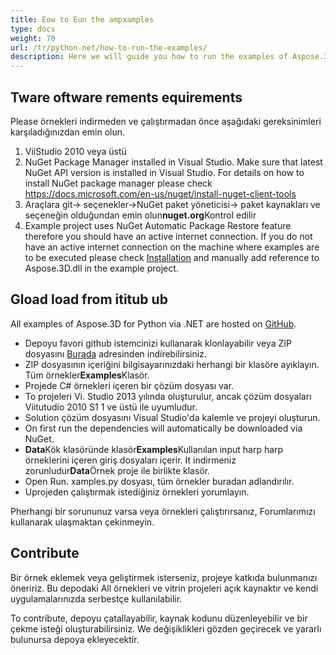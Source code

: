 ```yaml
---
title: Eow to Eun the ampxamples
type: docs
weight: 70
url: /tr/python-net/how-to-run-the-examples/
description: Here we will guide you how to run the examples of Aspose.3D for Python via .NET.
---
```

##  **Tware oftware rements equirements**
Please örnekleri indirmeden ve çalıştırmadan önce aşağıdaki gereksinimleri karşıladığınızdan emin olun.

1. ViiStudio 2010 veya üstü
1. NuGet Package Manager installed in Visual Studio. Make sure that latest NuGet API version is installed in Visual Studio. For details on how to install NuGet package manager please check <https://docs.microsoft.com/en-us/nuget/install-nuget-client-tools>
1. Araçlara git-> seçenekler->NuGet paket yöneticisi-> paket kaynakları ve seçeneğin olduğundan emin olun**nuget.org**Kontrol edilir
1. Example project uses NuGet Automatic Package Restore feature therefore you should have an active internet connection. If you do not have an active internet connection on the machine where examples are to be executed please check [Installation](/3d/python-net/installation/) and manually add reference to Aspose.3D.dll in the example project.
##  **Gload load from ititub ub**
All examples of Aspose.3D for Python via .NET are hosted on [GitHub](https://github.com/aspose-3d/Aspose.3D-for-.NET).

- Depoyu favori github istemcinizi kullanarak klonlayabilir veya ZIP dosyasını [Burada](https://github.com/aspose-3d/Aspose.3D-for-.NET/archive/master.zip) adresinden indirebilirsiniz.
- ZIP dosyasının içeriğini bilgisayarınızdaki herhangi bir klasöre ayıklayın. Tüm örnekler**Examples**Klasör.
- Projede C# örnekleri içeren bir çözüm dosyası var.
- To projeleri Vi. Studio 2013 yılında oluşturulur, ancak çözüm dosyaları Viitutudio 2010 S1 1 ve üstü ile uyumludur.
- Solution çözüm dosyasını Visual Studio'da kalemle ve projeyi oluşturun.
- On first run the dependencies will automatically be downloaded via NuGet.
- **Data**Kök klasöründe klasör**Examples**Kullanılan input harp harp örneklerini içeren giriş dosyaları içerir. It indirmeniz zorunludur**Data**Örnek proje ile birlikte klasör.
- Open Run. xamples.py dosyası, tüm örnekler buradan adlandırılır.
- Uprojeden çalıştırmak istediğiniz örnekleri yorumlayın.

Pherhangi bir sorununuz varsa veya örnekleri çalıştırırsanız, Forumlarımızı kullanarak ulaşmaktan çekinmeyin.
##  **Contribute**
Bir örnek eklemek veya geliştirmek isterseniz, projeye katkıda bulunmanızı öneririz. Bu depodaki All örnekleri ve vitrin projeleri açık kaynaktır ve kendi uygulamalarınızda serbestçe kullanılabilir.

To contribute, depoyu çatallayabilir, kaynak kodunu düzenleyebilir ve bir çekme isteği oluşturabilirsiniz. We değişiklikleri gözden geçirecek ve yararlı bulunursa depoya ekleyecektir.
